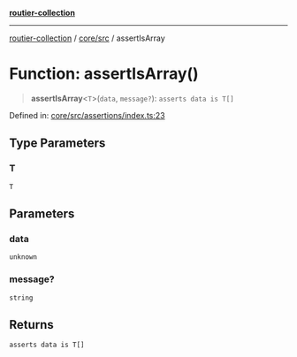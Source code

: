 [**routier-collection**](../../../README.md)

***

[routier-collection](../../../README.md) / [core/src](../README.md) / assertIsArray

# Function: assertIsArray()

> **assertIsArray**\<`T`\>(`data`, `message?`): `asserts data is T[]`

Defined in: [core/src/assertions/index.ts:23](https://github.com/Agrejus/routier/blob/ae307d61bf9883ec014a438be7cbd96d2060d092/core/src/assertions/index.ts#L23)

## Type Parameters

### T

`T`

## Parameters

### data

`unknown`

### message?

`string`

## Returns

`asserts data is T[]`

